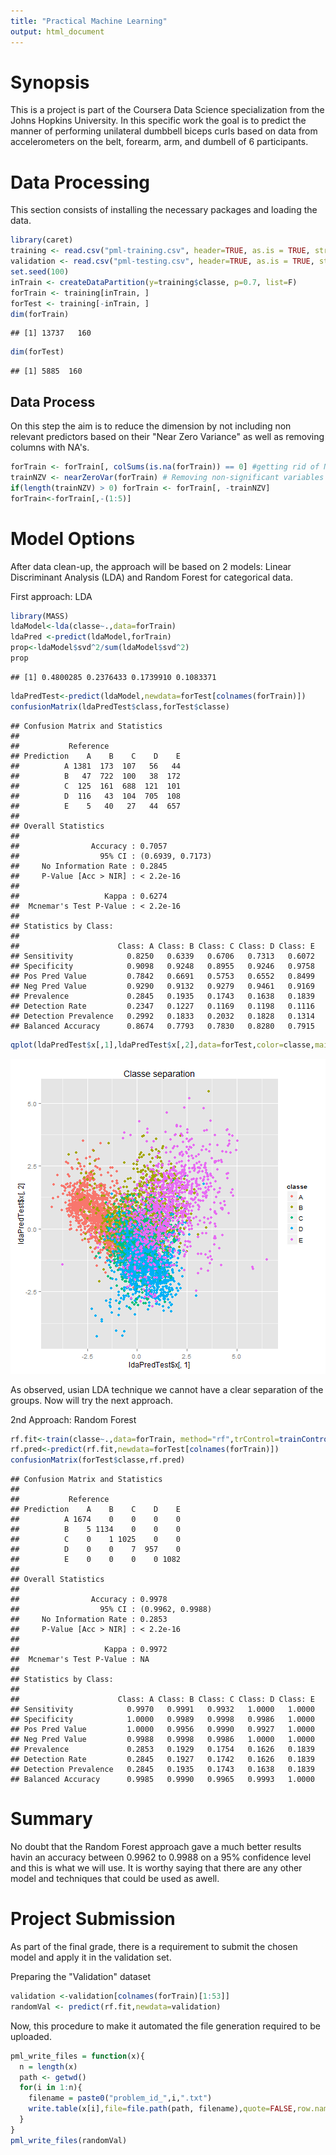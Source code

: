 ```yaml
---
title: "Practical Machine Learning"
output: html_document
---
```


Synopsis
========

This is a project is part of the Coursera Data Science specialization from the Johns Hopkins University.
In this specific work the goal is to predict the manner of performing unilateral dumbbell biceps curls based on data from accelerometers on the belt, forearm, arm, and dumbell of 6 participants.

Data Processing
===============
This section consists of installing the necessary packages and loading the data.


```r
library(caret)
training <- read.csv("pml-training.csv", header=TRUE, as.is = TRUE, stringsAsFactors = FALSE, sep=',', na.strings=c('NA','','#DIV/0!'))
validation <- read.csv("pml-testing.csv", header=TRUE, as.is = TRUE, stringsAsFactors = FALSE, sep=',', na.strings=c('NA','','#DIV/0!')) #Will be used as validation set
set.seed(100)
inTrain <- createDataPartition(y=training$classe, p=0.7, list=F)
forTrain <- training[inTrain, ]
forTest <- training[-inTrain, ]
dim(forTrain)
```

```
## [1] 13737   160
```

```r
dim(forTest)
```

```
## [1] 5885  160
```

Data Process
------------
On this step the aim is to reduce the dimension by not including non relevant predictors based on their "Near Zero Variance" as well as removing columns with NA's.


```r
forTrain <- forTrain[, colSums(is.na(forTrain)) == 0] #getting rid of NA
trainNZV <- nearZeroVar(forTrain) # Removing non-significant variables
if(length(trainNZV) > 0) forTrain <- forTrain[, -trainNZV]
forTrain<-forTrain[,-(1:5)]
```

Model Options
=============

After data clean-up, the approach will be based on 2 models: Linear Discriminant Analysis (LDA) and Random Forest for categorical data.

First approach: LDA


```r
library(MASS)
ldaModel<-lda(classe~.,data=forTrain)
ldaPred <-predict(ldaModel,forTrain)
prop<-ldaModel$svd^2/sum(ldaModel$svd^2)
prop
```

```
## [1] 0.4800285 0.2376433 0.1739910 0.1083371
```

```r
ldaPredTest<-predict(ldaModel,newdata=forTest[colnames(forTrain)])
confusionMatrix(ldaPredTest$class,forTest$classe)
```

```
## Confusion Matrix and Statistics
## 
##           Reference
## Prediction    A    B    C    D    E
##          A 1381  173  107   56   44
##          B   47  722  100   38  172
##          C  125  161  688  121  101
##          D  116   43  104  705  108
##          E    5   40   27   44  657
## 
## Overall Statistics
##                                           
##                Accuracy : 0.7057          
##                  95% CI : (0.6939, 0.7173)
##     No Information Rate : 0.2845          
##     P-Value [Acc > NIR] : < 2.2e-16       
##                                           
##                   Kappa : 0.6274          
##  Mcnemar's Test P-Value : < 2.2e-16       
## 
## Statistics by Class:
## 
##                      Class: A Class: B Class: C Class: D Class: E
## Sensitivity            0.8250   0.6339   0.6706   0.7313   0.6072
## Specificity            0.9098   0.9248   0.8955   0.9246   0.9758
## Pos Pred Value         0.7842   0.6691   0.5753   0.6552   0.8499
## Neg Pred Value         0.9290   0.9132   0.9279   0.9461   0.9169
## Prevalence             0.2845   0.1935   0.1743   0.1638   0.1839
## Detection Rate         0.2347   0.1227   0.1169   0.1198   0.1116
## Detection Prevalence   0.2992   0.1833   0.2032   0.1828   0.1314
## Balanced Accuracy      0.8674   0.7793   0.7830   0.8280   0.7915
```

```r
qplot(ldaPredTest$x[,1],ldaPredTest$x[,2],data=forTest,color=classe,main="Classe separation")
```

![plot of chunk unnamed-chunk-3](figure/unnamed-chunk-3-1.png) 

As observed, usian LDA technique we cannot have a clear separation of the groups. Now will try the next approach.

2nd Approach: Random Forest


```r
rf.fit<-train(classe~.,data=forTrain, method="rf",trControl=trainControl(method="cv",number=5))
rf.pred<-predict(rf.fit,newdata=forTest[colnames(forTrain)])
confusionMatrix(forTest$classe,rf.pred)
```

```
## Confusion Matrix and Statistics
## 
##           Reference
## Prediction    A    B    C    D    E
##          A 1674    0    0    0    0
##          B    5 1134    0    0    0
##          C    0    1 1025    0    0
##          D    0    0    7  957    0
##          E    0    0    0    0 1082
## 
## Overall Statistics
##                                           
##                Accuracy : 0.9978          
##                  95% CI : (0.9962, 0.9988)
##     No Information Rate : 0.2853          
##     P-Value [Acc > NIR] : < 2.2e-16       
##                                           
##                   Kappa : 0.9972          
##  Mcnemar's Test P-Value : NA              
## 
## Statistics by Class:
## 
##                      Class: A Class: B Class: C Class: D Class: E
## Sensitivity            0.9970   0.9991   0.9932   1.0000   1.0000
## Specificity            1.0000   0.9989   0.9998   0.9986   1.0000
## Pos Pred Value         1.0000   0.9956   0.9990   0.9927   1.0000
## Neg Pred Value         0.9988   0.9998   0.9986   1.0000   1.0000
## Prevalence             0.2853   0.1929   0.1754   0.1626   0.1839
## Detection Rate         0.2845   0.1927   0.1742   0.1626   0.1839
## Detection Prevalence   0.2845   0.1935   0.1743   0.1638   0.1839
## Balanced Accuracy      0.9985   0.9990   0.9965   0.9993   1.0000
```

Summary
=======

No doubt that the Random Forest approach gave a much better results havin an accuracy between 0.9962 to 0.9988 on a 95% confidence level and this is what we will use.
It is worthy saying that there are any other model and techniques that could be used as awell.

Project Submission
==================

As part of the final grade, there is a requirement to submit the chosen model and apply it in the validation set.

Preparing the "Validation" dataset


```r
validation <-validation[colnames(forTrain)[1:53]]
randomVal <- predict(rf.fit,newdata=validation)
```

Now, this procedure to make it automated the file generation required to be uploaded.


```r
pml_write_files = function(x){
  n = length(x)
  path <- getwd()
  for(i in 1:n){
    filename = paste0("problem_id_",i,".txt")
    write.table(x[i],file=file.path(path, filename),quote=FALSE,row.names=FALSE,col.names=FALSE)
  }
}
pml_write_files(randomVal)
```
